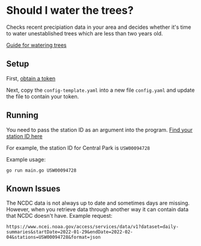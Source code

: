 # Should I water the trees?

Checks recent precipiation data in your area and decides whether it's time to water unestablished trees which are less than two years old.

[Guide for watering trees](https://arbordayblog.org/treecare/how-to-properly-water-your-trees/)

## Setup

First, [obtain a token](https://www.ncdc.noaa.gov/cdo-web/token)

Next, copy the `config-template.yaml` into a new file `config.yaml` and update the file to contain your token.

## Running

You need to pass the station ID as an argument into the program. [Find your station ID here](https://www1.ncdc.noaa.gov/pub/data/ghcn/daily/ghcnd-stations.txt)

For example, the station ID for Central Park is `USW00094728`

Example usage:
```
go run main.go USW00094728
```

## Known Issues

The NCDC data is not always up to date and sometimes days are missing. However, when you retrieve data through another way it can contain data that NCDC doesn't have. Example request: 

```
https://www.ncei.noaa.gov/access/services/data/v1?dataset=daily-summaries&startDate=2022-01-29&endDate=2022-02-04&stations=USW00094728&format=json
```
